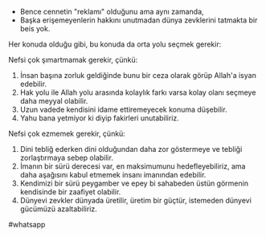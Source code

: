 - Bence cennetin "reklamı" olduğunu ama aynı zamanda,
- Başka erişemeyenlerin hakkını unutmadan
dünya zevklerini tatmakta bir beis yok.

Her konuda olduğu gibi, bu konuda da orta yolu seçmek gerekir:

Nefsi çok şımartmamak gerekir, çünkü:
1. İnsan başına zorluk geldiğinde bunu bir ceza olarak görüp Allah'a isyan edebilir.
2. Hak yolu ile Allah yolu arasında kolaylık farkı varsa kolay olanı seçmeye daha meyyal olabilir.
3. Uzun vadede kendisini idame ettiremeyecek konuma düşebilir.
4. Yahu bana yetmiyor ki diyip fakirleri unutabiliriz.

Nefsi çok ezmemek gerekir, çünkü:
1. Dini tebliğ ederken dini olduğundan daha zor göstermeye ve tebliği zorlaştırmaya sebep olabilir.
2. İmanın bir sürü derecesi var, en maksimumunu hedefleyebiliriz, ama daha aşağısını kabul etmemek insanı imanından edebilir.
3. Kendimizi bir sürü peygamber ve epey bi sahabeden üstün görmenin kendisinde bir zaafiyet olabilir.
4. Dünyevi zevkler dünyada üretilir, üretim bir güçtür, istemeden dünyevi gücümüzü azaltabiliriz.


#whatsapp 